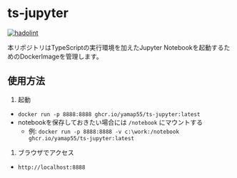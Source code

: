 # ts-jupyter

[![hadolint](https://github.com/yamap55/ts-jupyter/actions/workflows/hadolint.yml/badge.svg?branch=main)](https://github.com/yamap55/ts-jupyter/actions/workflows/hadolint.yml)

本リポジトリはTypeScriptの実行環境を加えたJupyter Notebookを起動するためのDockerImageを管理します。

## 使用方法

1. 起動
  - `docker run -p 8888:8888 ghcr.io/yamap55/ts-jupyter:latest`
  - notebookを保存しておきたい場合には `/notebook` にマウントする
    - 例: `docker run -p 8888:8888 -v c:\work:/notebook ghcr.io/yamap55/ts-jupyter:latest`
1. ブラウザでアクセス
  - `http://localhost:8888`
